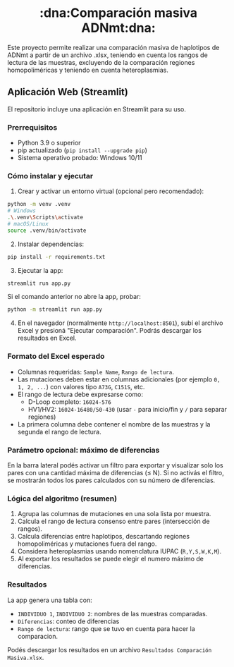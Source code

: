 <h1 align="center">:dna:Comparación masiva ADNmt:dna:</h1>

Este proyecto permite realizar una comparación masiva de haplotipos de ADNmt a partir de un archivo .xlsx, teniendo en cuenta los rangos de lectura de las muestras, excluyendo de la comparación regiones homopoliméricas y teniendo en cuenta heteroplasmias.

## Aplicación Web (Streamlit)

El repositorio incluye una aplicación en Streamlit para su uso.

### Prerrequisitos
- Python 3.9 o superior
- pip actualizado (`pip install --upgrade pip`)
- Sistema operativo probado: Windows 10/11

### Cómo instalar y ejecutar

1. Crear y activar un entorno virtual (opcional pero recomendado):

```bash
python -m venv .venv
# Windows
.\.venv\Scripts\activate
# macOS/Linux
source .venv/bin/activate
```

2. Instalar dependencias:

```bash
pip install -r requirements.txt
```

3. Ejecutar la app:

```bash
streamlit run app.py
```

Si el comando anterior no abre la app, probar:

```bash
python -m streamlit run app.py
```

4. En el navegador (normalmente `http://localhost:8501`), subí el archivo Excel y presioná "Ejecutar comparación". Podrás descargar los resultados en Excel.

### Formato del Excel esperado

- Columnas requeridas: `Sample Name`, `Rango de lectura`.
- Las mutaciones deben estar en columnas adicionales (por ejemplo `0, 1, 2, ...`) con valores tipo `A73G`, `C151S`, etc.
- El rango de lectura debe expresarse como:
  - D-Loop completo: `16024-576`
  - HV1/HV2: `16024-16480/50-430` (usar `-` para inicio/fin y `/` para separar regiones)
- La primera columna debe contener el nombre de las muestras y la segunda el rango de lectura.

### Parámetro opcional: máximo de diferencias

En la barra lateral podés activar un filtro para exportar y visualizar solo los pares con una cantidad máxima de diferencias (≤ N). Si no activás el filtro, se mostrarán todos los pares calculados con su número de diferencias.

### Lógica del algoritmo (resumen)

1. Agrupa las columnas de mutaciones en una sola lista por muestra.
2. Calcula el rango de lectura consenso entre pares (intersección de rangos).
3. Calcula diferencias entre haplotipos, descartando regiones homopoliméricas y mutaciones fuera del rango.
4. Considera heteroplasmias usando nomenclatura IUPAC (`R,Y,S,W,K,M`).
5. Al exportar los resultados se puede elegir el numero máximo de diferencias.

### Resultados

La app genera una tabla con:
- `INDIVIDUO 1`, `INDIVIDUO 2`: nombres de las muestras comparadas.
- `Diferencias`: conteo de diferencias 
- `Rango de lectura`: rango que se tuvo en cuenta para hacer la comparacion.

Podés descargar los resultados en un archivo `Resultados Comparación Masiva.xlsx`.










